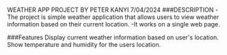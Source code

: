   WEATHER APP PROJECT
  BY PETER KANYI
  7/04/2024
  ###DESCRIPTION
  -The project is simple weather application that allows users to view weather information based on their current location.
  -It works on a single web page.

  ###Features
Display current weather information based on user's location.
Show temperature and humidity for the users location.


  

